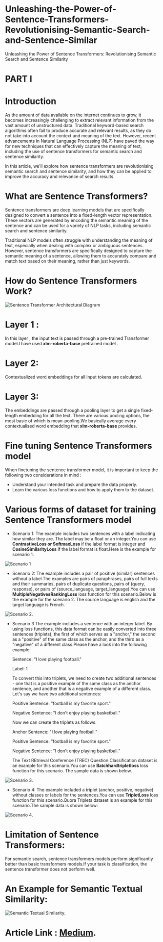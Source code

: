 # Unleashing-the-Power-of-Sentence-Transformers-Revolutionising-Semantic-Search-and-Sentence-Similar
Unleashing the Power of Sentence Transformers: Revolutionising Semantic Search and Sentence Similarity

# PART I

# Introduction
As the amount of data available on the internet continues to grow, it becomes increasingly challenging to extract relevant information from the vast amount of unstructured data. Traditional keyword-based search algorithms often fail to produce accurate and relevant results, as they do not take into account the context and meaning of the text. However, recent advancements in Natural Language Processing (NLP) have paved the way for new techniques that can effectively capture the meaning of text, including the use of sentence transformers for semantic search and sentence similarity.

In this article, we'll explore how sentence transformers are revolutionising semantic search and sentence similarity, and how they can be applied to improve the accuracy and relevance of search results.

# What are Sentence Transformers?
Sentence transformers are deep learning models that are specifically designed to convert a sentence into a fixed-length vector representation. These vectors are generated by encoding the semantic meaning of the sentence and can be used for a variety of NLP tasks, including semantic search and sentence similarity.

Traditional NLP models often struggle with understanding the meaning of text, especially when dealing with complex or ambiguous sentences. However, sentence transformers are specifically designed to capture the semantic meaning of a sentence, allowing them to accurately compare and match text based on their meaning, rather than just keywords.

# How do Sentence Transformers Work?
![Sentence Transformer Architectural Diagram](architectur_sentence_transformer.png)

# Layer 1 : 
In this layer , the input text is passed through a pre-trained Transformer model.I have used **xlm-roberta-base** pretrained model .

# Layer 2:
Contextualized word embeddings for all input tokens are calculated.

# Layer 3: 
The embeddings are passed  through a pooling layer to get a single fixed-length embedding for all the text. There are various pooling options, the most basic of which is mean-pooling.We basically average every contextualised word embedding that  **xlm-roberta-base** provides.

# Fine tuning Sentence Transformers model 

When finetuning  the sentence transformer model, it is important to keep the following two considerations in mind :
* Understand your intended task and prepare the data properly.
* Learn the various loss functions and how to apply them to the dataset.
# Various forms of dataset for training Sentence Transformers model

* Scenario 1:
The example includes two sentences with a label indicating how similar they are. The label may be a float or an integer.You can use  **ContrastiveLoss or SoftmaxLoss** if the label format is integer and **CosineSimilarityLoss** if the label format is float.Here is the example for scenario 1.

![Scenario 1](scenario_1_dataset.PNG)

* Scenario 2:
The example includes a pair of positive (similar) sentences without a label.The examples are pairs of paraphrases, pairs of full texts and their summaries, pairs of duplicate questions, pairs of (query, response), or pairs of (source_language, target_language).You can use **MultipleNegativesRankingLoss** loss function for this scenario.Below is the example for the scenario 2. The source language is english and the target language is French.

![Scenario 2](scenario2_dataset.PNG).

* Scenario 3
The example includes a sentence with an integer label. By using loss functions, this data format can be easily converted into three sentences (triplets), the first of which serves as a "anchor," the second as a "positive" of the same class as the anchor, and the third as a "negative" of a different class.Please have a look into the following example:

  Sentence: "I love playing football."

  Label: 1

  To convert this into triplets, we need to create two additional sentences - one that is a positive example of the same class as the anchor sentence, and another that   is a negative example of a different class. Let's say we have two additional sentences:

  Positive Sentence: "football is my favorite sport."

  Negative Sentence: "I don't enjoy playing basketball."

  Now we can create the triplets as follows:

  Anchor Sentence: "I love playing football."

  Positive Sentence: "football is my favorite sport."

  Negative Sentence: "I don't enjoy playing basketball."
  
  The Text REtrieval Conference (TREC) Question Classification dataset is an example for this scenario.You can use **Batchhardtripletloss** loss function for this scenario. The sample data is shown below.

![Scenario 3](scenario3_dataset.PNG).

* Scenario 4: The example included a triplet (anchor, positive, negative) without classes or labels for the sentences.You can use **TripletLoss** loss function for this scenario.Quora Triplets dataset is an example for this scenario.The sample data is shown below:

![Scenario 4](scenario4_dataset.PNG).

# Limitation of Sentence Transformers:
For semantic search, sentence transformers models perform significantly better than basic transformers models.If your task is classification, the sentence transformer does not perform well.

# An Example for Semantic Textual Similarity:

![Semantic Textual Similarity](semantic_similarity.png).


# Article Link : [Medium](https://sakilansari4.medium.com/unleashing-the-power-of-sentence-transformers-revolutionising-semantic-search-and-sentence-29405c13f2b0).
